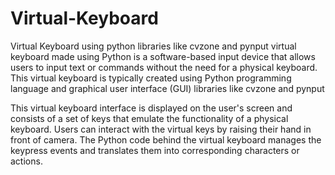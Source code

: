 # Virtual-Keyboard
Virtual Keyboard using python libraries like cvzone and pynput
virtual keyboard made using Python is a software-based input device that allows users to input text or commands without the need for a physical keyboard. This virtual keyboard is typically created using Python programming language and graphical user interface (GUI) libraries like cvzone and pynput

This virtual keyboard interface is displayed on the user's screen and consists of a set of keys that emulate the functionality of a physical keyboard. Users can interact with the virtual keys by raising their hand in front of camera. The Python code behind the virtual keyboard manages the keypress events and translates them into corresponding characters or actions.
